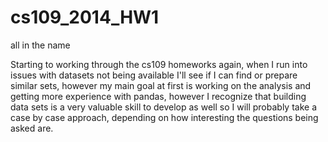 # cs109_2014_HW1
all in the name

Starting to working through the cs109 homeworks again, when I run into issues with datasets not being available I'll 
see if I can find or prepare similar sets, however my main goal at first is working on the analysis and getting more
experience with pandas, however I recognize that building data sets is a very valuable skill to develop as well
so I will probably take a case by case approach, depending on how interesting the questions being asked are.
